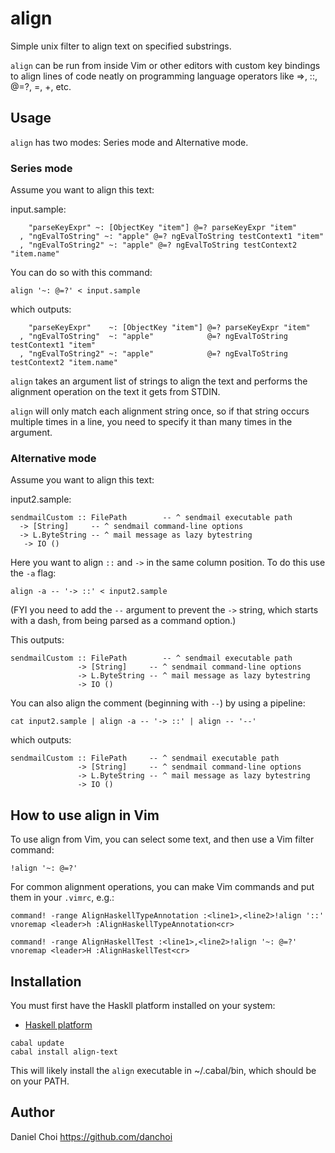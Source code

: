 # align

Simple unix filter to align text on specified substrings.

`align` can be run from inside Vim or other editors with custom key bindings to
align lines of code neatly on programming language operators like =>, ::, @=?,
=, +, etc.

## Usage

`align` has two modes: Series mode and Alternative mode.

### Series mode

Assume you want to align this text:

input.sample:
```
    "parseKeyExpr" ~: [ObjectKey "item"] @=? parseKeyExpr "item"
  , "ngEvalToString" ~: "apple" @=? ngEvalToString testContext1 "item" 
  , "ngEvalToString2" ~: "apple" @=? ngEvalToString testContext2 "item.name" 
```

You can do so with this command:

    align '~: @=?' < input.sample

which outputs:

```
    "parseKeyExpr"    ~: [ObjectKey "item"] @=? parseKeyExpr "item"
  , "ngEvalToString"  ~: "apple"            @=? ngEvalToString testContext1 "item"
  , "ngEvalToString2" ~: "apple"            @=? ngEvalToString testContext2 "item.name"
```

`align` takes an argument list of strings to align the text and performs
the alignment operation on the text it gets from STDIN.

`align` will only match each alignment string once, so if that string
occurs multiple times in a line, you need to specify it than many times 
in the argument.

### Alternative mode

Assume you want to align this text:

input2.sample:
```
sendmailCustom :: FilePath        -- ^ sendmail executable path
  -> [String]     -- ^ sendmail command-line options
  -> L.ByteString -- ^ mail message as lazy bytestring
   -> IO ()
```

Here you want to align `::` and `->` in the same column position. To
do this use the `-a` flag:

    align -a -- '-> ::' < input2.sample

(FYI you need to add the `--` argument to prevent the `->` string, which starts
with a dash, from being parsed as a command option.)

This outputs:

```
sendmailCustom :: FilePath        -- ^ sendmail executable path
               -> [String]     -- ^ sendmail command-line options
               -> L.ByteString -- ^ mail message as lazy bytestring
               -> IO ()
```

You can also align the comment (beginning with `--`) by using a pipeline:

    cat input2.sample | align -a -- '-> ::' | align -- '--'

which outputs:

```
sendmailCustom :: FilePath     -- ^ sendmail executable path
               -> [String]     -- ^ sendmail command-line options
               -> L.ByteString -- ^ mail message as lazy bytestring
               -> IO ()
```

## How to use align in Vim 

To use align from Vim, you can select some text, and then use a Vim
filter command:

    !align '~: @=?'

For common alignment operations, you can make Vim commands and put them
in your `.vimrc`, e.g.:

```vimscript
command! -range AlignHaskellTypeAnnotation :<line1>,<line2>!align '::'
vnoremap <leader>h :AlignHaskellTypeAnnotation<cr>

command! -range AlignHaskellTest :<line1>,<line2>!align '~: @=?'
vnoremap <leader>H :AlignHaskellTest<cr>

```

## Installation

You must first have the Haskll platform installed on your system:

* [Haskell platform](https://www.haskell.org/platform)

```
cabal update
cabal install align-text
```

This will likely install the `align` executable in ~/.cabal/bin, which should be on your PATH.


## Author

Daniel Choi <https://github.com/danchoi>

